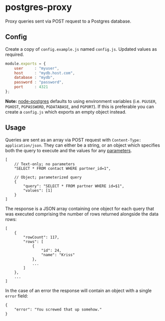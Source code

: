 # postgres-proxy

Proxy queries sent via POST request to a Postgres database.

## Config

Create a copy of `config.example.js` named `config.js`. Updated values as required.

```javascript
module.exports = {
    user     : "myuser",
    host     : "mydb.host.com",
    database : "mydb",
    password : "password",
    port     : 4321
};
```

__Note:__ [node-postgres](https://node-postgres.com/features/connecting) defaults to using environment variables (i.e. `PGUSER`, `PGHOST`, `PGPASSWORD`, `PGDATABASE`, and `PGPORT`). If this is preferable you can create a `config.js` which exports an empty object instead.

## Usage

Queries are sent as an array via POST request with `Content-Type: application/json`. They can either be a string, or an object which specifies both the query to execute and the values for any [parameters](https://node-postgres.com/features/queries#parameterized-query).

```
[
    // Text-only; no parameters
    "SELECT * FROM contact WHERE partner_id=1",

    // Object; parameterized query
    {
        "query": "SELECT * FROM partner WHERE id=$1",
        "values": [1]
    }
]
```

The response is a JSON array containing one object for each query that was executed comprising the number of rows returned alongside the data rows:

```
[
    {
        "rowCount": 117,
        "rows": [
            {
                "id": 24,
                "name": "Kriss"
            },
            ...
        ]
    },
    ...
]
```

In the case of an error the response will contain an object with a single `error` field:

```
{
    "error": "You screwed that up somehow."
}
```
